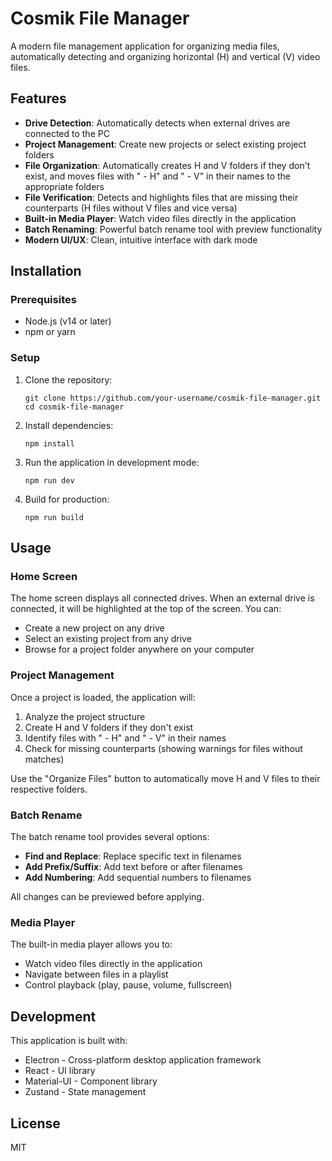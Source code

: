 # Cosmik File Manager

A modern file management application for organizing media files, automatically detecting and organizing horizontal (H) and vertical (V) video files.

## Features

- **Drive Detection**: Automatically detects when external drives are connected to the PC
- **Project Management**: Create new projects or select existing project folders
- **File Organization**: Automatically creates H and V folders if they don't exist, and moves files with " - H" and " - V" in their names to the appropriate folders
- **File Verification**: Detects and highlights files that are missing their counterparts (H files without V files and vice versa)
- **Built-in Media Player**: Watch video files directly in the application
- **Batch Renaming**: Powerful batch rename tool with preview functionality
- **Modern UI/UX**: Clean, intuitive interface with dark mode

## Installation

### Prerequisites

- Node.js (v14 or later)
- npm or yarn

### Setup

1. Clone the repository:
   ```
   git clone https://github.com/your-username/cosmik-file-manager.git
   cd cosmik-file-manager
   ```

2. Install dependencies:
   ```
   npm install
   ```

3. Run the application in development mode:
   ```
   npm run dev
   ```

4. Build for production:
   ```
   npm run build
   ```

## Usage

### Home Screen

The home screen displays all connected drives. When an external drive is connected, it will be highlighted at the top of the screen. You can:

- Create a new project on any drive
- Select an existing project from any drive
- Browse for a project folder anywhere on your computer

### Project Management

Once a project is loaded, the application will:

1. Analyze the project structure
2. Create H and V folders if they don't exist
3. Identify files with " - H" and " - V" in their names
4. Check for missing counterparts (showing warnings for files without matches)

Use the "Organize Files" button to automatically move H and V files to their respective folders.

### Batch Rename

The batch rename tool provides several options:

- **Find and Replace**: Replace specific text in filenames
- **Add Prefix/Suffix**: Add text before or after filenames
- **Add Numbering**: Add sequential numbers to filenames

All changes can be previewed before applying.

### Media Player

The built-in media player allows you to:

- Watch video files directly in the application
- Navigate between files in a playlist
- Control playback (play, pause, volume, fullscreen)

## Development

This application is built with:

- Electron - Cross-platform desktop application framework
- React - UI library
- Material-UI - Component library
- Zustand - State management

## License

MIT 